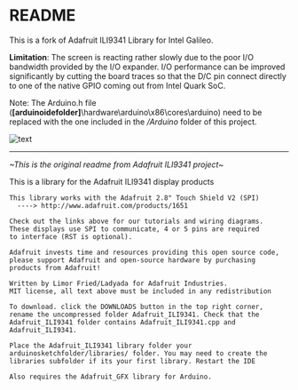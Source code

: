 README
======

This is a fork of Adafruit ILI9341 Library for Intel Galileo.

**Limitation**: The screen is reacting rather slowly due to the poor I/O bandwidth provided by the I/O expander. 
	    I/O performance can be improved significantly by cutting the board traces so that the D/C pin connect directly to one of the native GPIO coming out from Intel Quark SoC.
	    
Note: The Arduino.h file (**[arduinoidefolder]**\hardware\arduino\x86\cores\arduino) need to be replaced with the one included in the */Arduino* folder of this project.

![text](http://i1266.photobucket.com/albums/jj531/wallace1zq/th_20140627_100348_zpsf47351c3.jpg)

---
*~This is the original readme from Adafruit ILI9341 project~*

This is a library for the Adafruit ILI9341 display products

```
This library works with the Adafruit 2.8" Touch Shield V2 (SPI)
  ----> http://www.adafruit.com/products/1651
 
Check out the links above for our tutorials and wiring diagrams.
These displays use SPI to communicate, 4 or 5 pins are required
to interface (RST is optional).

Adafruit invests time and resources providing this open source code,
please support Adafruit and open-source hardware by purchasing
products from Adafruit!

Written by Limor Fried/Ladyada for Adafruit Industries.
MIT license, all text above must be included in any redistribution

To download. click the DOWNLOADS button in the top right corner, rename the uncompressed folder Adafruit_ILI9341. Check that the Adafruit_ILI9341 folder contains Adafruit_ILI9341.cpp and Adafruit_ILI9341.

Place the Adafruit_ILI9341 library folder your arduinosketchfolder/libraries/ folder. You may need to create the libraries subfolder if its your first library. Restart the IDE

Also requires the Adafruit_GFX library for Arduino.
```
